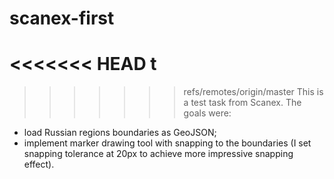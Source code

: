 # scanex-first
<<<<<<< HEAD
t
=======
>>>>>>> refs/remotes/origin/master
This is a test task from Scanex.
The goals were:
- load Russian regions boundaries as GeoJSON;
- implement marker drawing tool with snapping to the boundaries (I set snapping tolerance at 20px to achieve more impressive snapping effect).
